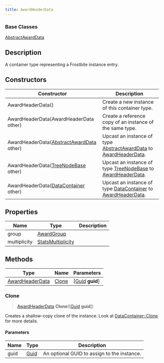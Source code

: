 ```yaml
---
title: AwardHeaderData
---
```

### Base Classes

[AbstractAwardData](AbstractAwardData)

## Description

A container type representing a Frostbite instance entry.

## Constructors

| Constructor                                                                | Description                                                                                                           |
| -------------------------------------------------------------------------- | --------------------------------------------------------------------------------------------------------------------- |
| AwardHeaderData()                                                          | Create a new instance of this container type.                                                                         |
| AwardHeaderData(AwardHeaderData other)                                     | Create a reference copy of an instance of the same type.                                                              |
| AwardHeaderData([AbstractAwardData](AbstractAwardData) other)              | Upcast an instance of type [AbstractAwardData](AbstractAwardData) to [AwardHeaderData](AwardHeaderData).              |
| AwardHeaderData([TreeNodeBase](TreeNodeBase) other)                        | Upcast an instance of type [TreeNodeBase](TreeNodeBase) to [AwardHeaderData](AwardHeaderData).                        |
| AwardHeaderData([DataContainer](/vext/ref/shared/class/datacontainer) other) | Upcast an instance of type [DataContainer](/vext/ref/shared/class/datacontainer) to [AwardHeaderData](AwardHeaderData). |

## Properties

| Name         | Type                                   | Description |
| ------------ | -------------------------------------- | ----------- |
| group        | [AwardGroup](AwardGroup)               |             |
| multiplicity | [StatsMultiplicity](StatsMultiplicity) |             |

## Methods

| Type                               | Name            | Parameters                                     |
| ---------------------------------- | --------------- | ---------------------------------------------- |
| [AwardHeaderData](AwardHeaderData) | [Clone](#clone) | \[[Guid](/vext/ref/shared/class/guid) **guid**\] |

### Clone

> [AwardHeaderData](AwardHeaderData) **Clone**(\[[Guid](/vext/ref/shared/class/guid) **guid**\])

Creates a shallow-copy clone of the instance. Look at [DataContainer::Clone](/vext/ref/shared/class/datacontainer#clone) for more details.

#### Parameters

| Name | Type         | Description                                 |
| ---- | ------------ | ------------------------------------------- |
| guid | [Guid](Guid) | An optional GUID to assign to the instance. |
